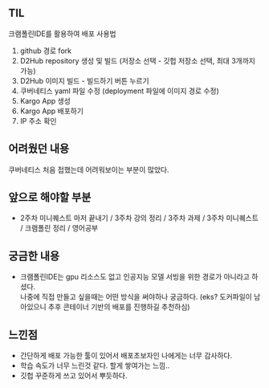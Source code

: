## TIL
크램폴린IDE를 활용하여 배포 사용법

1. github 경로 fork
2. D2Hub repository 생성 및 빌드  (저장소 선택 - 깃헙 저장소 선택, 최대 3개까지 가능)
3. D2Hub 이미지 빌드 - 빌드하기 버튼 누르기
4. 쿠버네티스 yaml 파일 수정 (deployment 파일에 이미지 경로 수정)
5. Kargo App 생성
6. Kargo App 배포하기
7. IP 주소 확인

## 어려웠던 내용
쿠버네티스 처음 접했는데 어려워보이는 부분이 많았다.

## 앞으로 해야할 부분
- 2주차 미니퀘스트 마저 끝내기 / 3주차 강의 정리 / 3주차 과제 / 3주차 미니퀘스트 / 크램폴린 정리 / 영어공부

## 궁금한 내용
- 크램폴린IDE는 gpu 리소스도 없고 인공지능 모델 서빙을 위한 경로가 아니라고 하셨다. <br>
나중에 직접 만들고 싶을때는 어떤 방식을 써야하나 궁금하다. (eks? 도커파일이 남아있으니 추후 콘테이너 기반의 배포를 진행하길 추천하심)

## 느낀점
- 간단하게 배포 가능한 툴이 있어서 배포초보자인 나에게는 너무 감사하다. 
- 학습 속도가 너무 느린것 같다. 할게 쌓여가는 느낌..
- 깃헙 꾸준하게 쓰고 있어서 뿌듯하다.
